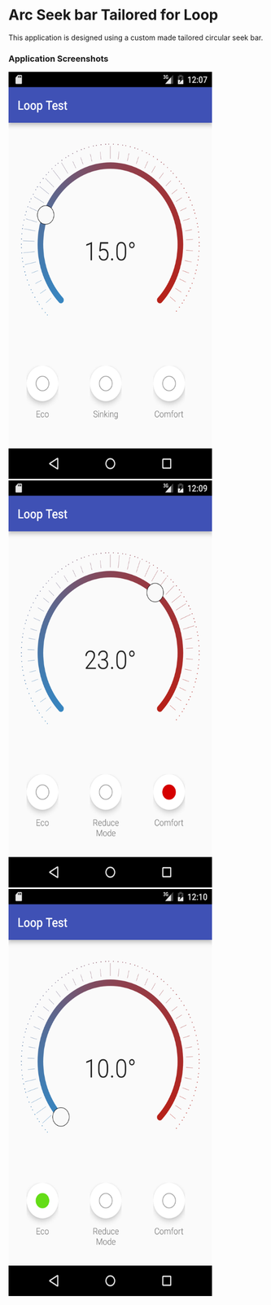 # Arc Seek bar Tailored for Loop
This application is designed using a custom made tailored circular seek bar.

### Application Screenshots
<img src = "https://github.com/ksughosh/LoopTest/blob/master/Picures/LoopTest_1.png" width="400px" height="800px">
<img src = "https://github.com/ksughosh/LoopTest/blob/master/Picures/LoopTest_2.png" width="400px" height="800px">
<img src = "https://github.com/ksughosh/LoopTest/blob/master/Picures/LoopTest_3.png" width="400px" height="800px">


